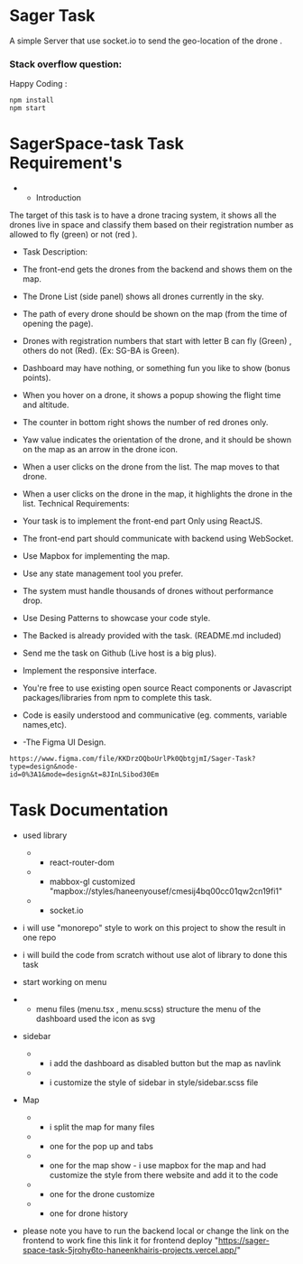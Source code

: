 # Sager Task 

A simple Server that use socket.io to send the geo-location of the drone . 

### Stack overflow question:


Happy Coding : 
```
npm install
npm start
```




# SagerSpace-task Task Requirement's

- - Introduction

The target of this task is to have a drone tracing system, it shows all the drones live in space and classify them based on their registration number as allowed to fly (green) or not (red ).

- Task Description:

- The front-end gets the drones from the backend and shows them on the map.

- The Drone List (side panel) shows all drones currently in the sky.

- The path of every drone should be shown on the map (from the time of opening the page).

- Drones with registration numbers that start with letter B can fly (Green) , others do not (Red). (Ex: SG-BA is Green).

- Dashboard may have nothing, or something fun you like to show (bonus points).

- When you hover on a drone, it shows a popup showing the flight time and altitude.

- The counter in bottom right shows the number of red drones only.

- Yaw value indicates the orientation of the drone, and it should be shown on the map as an arrow in the drone icon.

- When a user clicks on the drone from the list. The map moves to that drone.

- When a user clicks on the drone in the map, it highlights the drone in the list. Technical Requirements:

- Your task is to implement the front-end part Only using ReactJS.

- The front-end part should communicate with backend using WebSocket.

- Use Mapbox for implementing the map.

- Use any state management tool you prefer.

- The system must handle thousands of drones without performance drop.

- Use Desing Patterns to showcase your code style.

- The Backed is already provided with the task. (README.md included)

- Send me the task on Github (Live host is a big plus).

- Implement the responsive interface.

- You're free to use existing open source React components or Javascript packages/libraries from npm to complete this task.

- Code is easily understood and communicative (eg. comments, variable names,etc).


- -The Figma UI Design.

```  
https://www.figma.com/file/KKDrzOQboUrlPk0QbtgjmI/Sager-Task?type=design&node-
id=0%3A1&mode=design&t=8JInLSibod30Em
```
 


# Task Documentation 

- used library 
    - - react-router-dom
    - - mabbox-gl customized "mapbox://styles/haneenyousef/cmesij4bq00cc01qw2cn19fi1"
    - - socket.io
    

- i will use "monorepo" style to work on this project to show the result in one repo
- i will build the code from scratch without use alot of library to done this task 
- start working on menu 
- - menu files (menu.tsx , menu.scss) structure the menu of the dashboard used the icon as svg 
- sidebar
    - - i add the dashboard as disabled button but the map as navlink 
    - - i customize the style of sidebar in style/sidebar.scss file
    
- Map
    - - i split the map for many files
    - - one for the pop up and tabs
    - - one for the map show 
            - i use mapbox for the map and had customize the style from there website and add it to the code 
    - - one for the drone customize
    - - one for drone history 
    

- please note 
you have to run the backend local or change the link on the frontend to work fine 
 this link it for frontend deploy "https://sager-space-task-5jrohy6to-haneenkhairis-projects.vercel.app/"
 